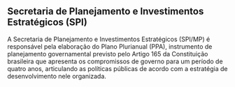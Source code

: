 Secretaria de Planejamento e Investimentos Estratégicos (SPI)
---

A Secretaria de Planejamento e Investimentos Estratégicos (SPI/MP) é responsável pela elaboração do Plano Plurianual (PPA), instrumento de planejamento governamental previsto pelo Artigo 165 da Constituição brasileira que apresenta os compromissos de governo para um período de quatro anos, articulando as políticas públicas de acordo com a estratégia de desenvolvimento nele organizada.

